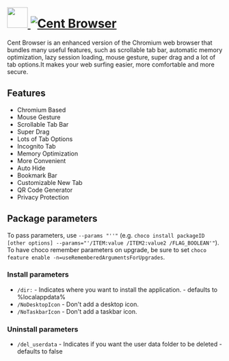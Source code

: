 # [<img src="https://cdn.jsdelivr.net/gh/JourneyOver/chocolatey-packages@76c7b31b4ba90b90decfbc40c928a9b939973555/automatic/centbrowser/icons/48x48.png" height="48" width="48" /> ![Cent Browser](https://img.shields.io/chocolatey/v/CentBrowser.svg?label=Cent%20Browser&style=for-the-badge)](https://chocolatey.org/packages/CentBrowser)

Cent Browser is an enhanced version of the Chromium web browser that bundles many useful features, such as scrollable tab bar, automatic memory optimization, lazy session loading, mouse gesture, super drag and a lot of tab options.It makes your web surfing easier, more comfortable and more secure.

## Features

- Chromium Based
- Mouse Gesture
- Scrollable Tab Bar
- Super Drag
- Lots of Tab Options
- Incognito Tab
- Memory Optimization
- More Convenient
- Auto Hide
- Bookmark Bar
- Customizable New Tab
- QR Code Generator
- Privacy Protection

## Package parameters

To pass parameters, use `--params "''"` (e.g. `choco install packageID [other options] --params="'/ITEM:value /ITEM2:value2 /FLAG_BOOLEAN'"`).
To have choco remember parameters on upgrade, be sure to set `choco feature enable -n=useRememberedArgumentsForUpgrades`.

### Install parameters

- `/dir:` - Indicates where you want to install the application. - defaults to %localappdata%
- `/NoDesktopIcon` - Don't add a desktop icon.
- `/NoTaskbarIcon` - Don't add a taskbar icon.

### Uninstall parameters

- `/del_userdata` - Indicates if you want the user data folder to be deleted - defaults to false
